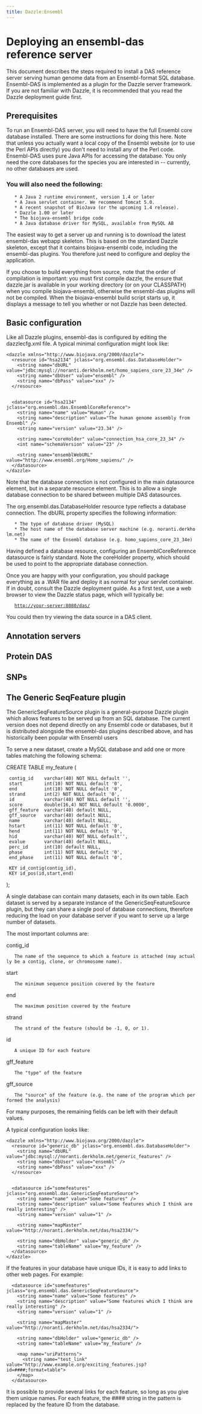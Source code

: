```yaml
---
title: Dazzle:Ensembl
---
```


Deploying an ensembl-das reference server
=========================================

This document describes the steps required to install a DAS reference
server serving human genome data from an Ensembl-format SQL database.
Ensembl-DAS is implemented as a plugin for the Dazzle server framework.
If you are not familiar with Dazzle, it is recommended that you read the
Dazzle deployment guide first.

Prerequisites
-------------

To run an Ensembl-DAS server, you will need to have the full Ensembl
core database installed. There are some instructions for doing this
here. Note that unless you actually want a local copy of the Ensembl
website (or to use the Perl APIs directly) you don't need to install any
of the Perl code. Ensembl-DAS uses pure Java APIs for accessing the
database. You only need the core databases for the species you are
interested in -- currently, no other databases are used.

### You will also need the following:

`   * A Java 2 runtime environment, version 1.4 or later`  
`   * A Java servlet container. We recommend Tomcat 5.0.`  
`   * A recent snapshot of BioJava (or the upcoming 1.4 release).`  
`   * Dazzle 1.00 or later`  
`   * The biojava-ensembl bridge code`  
`   * A Java database driver for MySQL, available from MySQL AB`

The easiest way to get a server up and running is to download the latest
ensembl-das webapp skeleton. This is based on the standard Dazzle
skeleton, except that it contains biojava-ensembl code, including the
ensembl-das plugins. You therefore just need to configure and deploy the
application.

If you choose to build everything from source, note that the order of
compilation is important: you must first compile dazzle, the ensure that
dazzle.jar is available in your working directory (or on your CLASSPATH)
when you compile biojava-ensembl, otherwise the ensembl-das plugins will
not be compiled. When the biojava-ensembl build script starts up, it
displays a message to tell you whether or not Dazzle has been detected.

Basic configuration
-------------------

Like all Dazzle plugins, ensembl-das is configured by editing the
dazzlecfg.xml file. A typical minimal configuration might look like:

    <dazzle xmlns="http://www.biojava.org/2000/dazzle">
      <resource id="hsa2134" jclass="org.ensembl.das.DatabaseHolder">
        <string name="dbURL" value="jdbc:mysql://noranti.derkholm.net/homo_sapiens_core_23_34e" />
        <string name="dbUser" value="ensembl" />
        <string name="dbPass" value="xxx" />
      </resource>


      <datasource id="hsa2134" jclass="org.ensembl.das.EnsemblCoreReference">
        <string name="name" value="Human" />
        <string name="description" value="The human genome assembly from Ensembl" />
        <string name="version" value="23.34" />

        <string name="coreHolder" value="connection_hsa_core_23_34" />
        <int name="schemaVersion" value="23" />

        <string name="ensemblWebURL" value="http://www.ensembl.org/Homo_sapiens/" />
      </datasource>
    </dazzle>

Note that the database connection is not configured in the main
datasource element, but in a separate resource element. This is to allow
a single database connection to be shared between multiple DAS
datasources.

The org.ensembl.das.DatabaseHolder resource type reflects a database
connection. The dbURL property specifies the following information:

`   * The type of database driver (MySQL)`  
`   * The host name of the database server machine (e.g. noranti.derkholm.net)`  
`   * The name of the Ensembl database (e.g. homo_sapiens_core_23_34e)`

Having defined a database resource, configuring an EnsemblCoreReference
datasource is fairly standard. Note the coreHolder property, which
should be used to point to the appropriate database connection.

Once you are happy with your configuration, you should package
everything as a .WAR file and deploy it as normal for your servlet
container. If in doubt, consult the Dazzle deployment guide. As a first
test, use a web browser to view the Dazzle status page, which will
typically be:

`   `[`http://your-server:8080/das/`](http://your-server:8080/das/)` `

You could then try viewing the data source in a DAS client.

Annotation servers
------------------

Protein DAS
-----------

SNPs
----

The Generic SeqFeature plugin
-----------------------------

The GenericSeqFeatureSource plugin is a general-purpose Dazzle plugin
which allows features to be served up from an SQL database. The current
version does not depend directly on any Ensembl code or databases, but
it is distributed alongside the ensembl-das plugins described above, and
has historically been popular with Ensembl users

To serve a new dataset, create a MySQL database and add one or more
tables matching the following schema:

CREATE TABLE my\_feature (

` contig_id    varchar(40) NOT NULL default '', `  
` start        int(10) NOT NULL default '0',`  
` end          int(10) NOT NULL default '0', `  
` strand       int(2) NOT NULL default '0', `  
` id           varchar(40) NOT NULL default '', `  
` score        double(16,4) NOT NULL default '0.0000', `  
` gff_feature  varchar(40) default NULL, `  
` gff_source   varchar(40) default NULL,`  
` name         varchar(40) default NULL, `  
` hstart       int(11) NOT NULL default '0',`  
` hend         int(11) NOT NULL default '0',`  
` hid          varchar(40) NOT NULL default'',`  
` evalue       varchar(40) default NULL,`  
` perc_id      int(10) default NULL, `  
` phase        int(11) NOT NULL default '0', `  
` end_phase    int(11) NOT NULL default '0',`  
` `  
` KEY id_contig(contig_id), `  
` KEY id_pos(id,start,end) `

);

A single database can contain many datasets, each in its own table. Each
dataset is served by a separate instance of the GenericSeqFeatureSource
plugin, but they can share a single pool of database connections,
therefore reducing the load on your database server if you want to serve
up a large number of datasets.

The most important columns are:

contig\_id

`   The name of the sequence to which a feature is attached (may actually be a contig, clone, or chromosome name).`

start

`   The minimum sequence position covered by the feature`

end

`   The maximum position covered by the feature`

strand

`   The strand of the feature (should be -1, 0, or 1).`

id

`   A unique ID for each feature`

gff\_feature

`   The "type" of the feature`

gff\_source

`   The "source" of the feature (e.g. the name of the program which performed the analysis)`

For many purposes, the remaining fields can be left with their default
values.

A typical configuration looks like:

    <dazzle xmlns="http://www.biojava.org/2000/dazzle">
      <resource id="generic_db" jclass="org.ensembl.das.DatabaseHolder">
        <string name="dbURL" value="jdbc:mysql://noranti.derkholm.net/generic_features" />
        <string name="dbUser" value="ensembl" />
        <string name="dbPass" value="xxx" />
      </resource>


      <datasource id="somefeatures" jclass="org.ensembl.das.GenericSeqFeatureSource">
        <string name="name" value="Some features" />
        <string name="description" value="Some features which I think are really interesting" />
        <string name="version" value="1" />
        
        <string name="mapMaster" value="http://noranti.derkholm.net/das/hsa2334/">

        <string name="dbHolder" value="generic_db" />
        <string name="tableName" value="my_feature" />
      </datasource>
    </dazzle>

If the features in your database have unique IDs, it is easy to add
links to other web pages. For example:

      <datasource id="somefeatures" jclass="org.ensembl.das.GenericSeqFeatureSource">
        <string name="name" value="Some features" />
        <string name="description" value="Some features which I think are really interesting" />
        <string name="version" value="1" />
        
        <string name="mapMaster" value="http://noranti.derkholm.net/das/hsa2334/">

        <string name="dbHolder" value="generic_db" />
        <string name="tableName" value="my_feature" />
        
        <map name="uriPatterns">
          <string name="test_link" value="http://www.example.org/exciting_features.jsp?id=####;format=table">
        </map>
      </datasource>

It is possible to provide several links for each feature, so long as you
give them unique names. For each feature, the \#\#\#\# string in the
pattern is replaced by the feature ID from the database.
